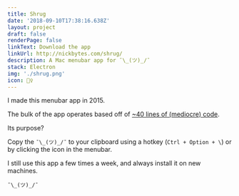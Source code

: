 ```yaml
---
title: Shrug
date: '2018-09-10T17:38:16.638Z'
layout: project
draft: false
renderPage: false
linkText: Download the app
linkUrl: http://nickbytes.com/shrug/
description: A Mac menubar app for ¯\_(ツ)_/¯
stack: Electron
img: './shrug.png'
icon: 🤷‍♀️
---
```


I made this menubar app in 2015.

The bulk of the app operates based off of [~40 lines of (mediocre) code](https://github.com/nickbytes/shrug/blob/master/main.js).

Its purpose?

Copy the `¯\_(ツ)_/¯` to your clipboard using a hotkey (`Ctrl + Option + \`) or by clicking the icon in the menubar.

I still use this app a few times a week, and always install it on new machines.

`¯\_(ツ)_/¯`
